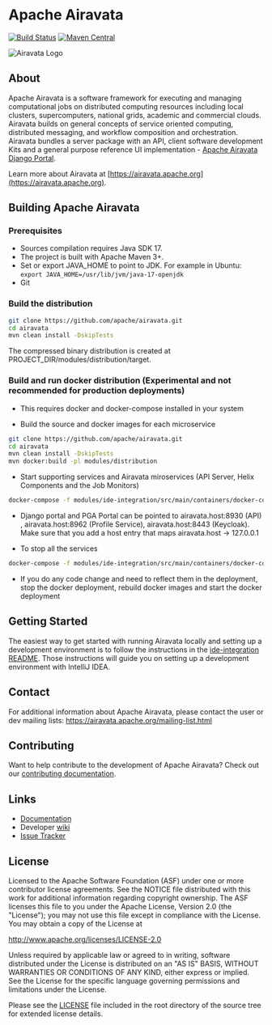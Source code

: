 # Apache Airavata

[![Build Status](https://travis-ci.org/apache/airavata.svg?branch=master)](https://travis-ci.org/apache/airavata)
[![Maven Central](https://maven-badges.herokuapp.com/maven-central/org.apache.airavata/airavata/badge.svg)](http://search.maven.org/#search%7Cga%7C1%7Cg%3A%22org.apache.airavata%22)

![Airavata Logo](https://airavata.apache.org/images/airavata-logo.png)

## About

Apache Airavata is a software framework for executing and managing computational
jobs on distributed computing resources including local clusters,
supercomputers, national grids, academic and commercial clouds. Airavata builds
on general concepts of service oriented computing, distributed messaging, and
workflow composition and orchestration. Airavata bundles a server package with
an API, client software development Kits and a general purpose reference UI
implementation -
[Apache Airavata Django Portal](https://github.com/apache/airavata-django-portal).

Learn more about Airavata at
[https://airavata.apache.org](https://airavata.apache.org).

## Building Apache Airavata

### Prerequisites

- Sources compilation requires Java SDK 17.
- The project is built with Apache Maven 3+.
- Set or export JAVA_HOME to point to JDK. For example in Ubuntu:
`export JAVA_HOME=/usr/lib/jvm/java-17-openjdk`
- Git

### Build the distribution

```bash
git clone https://github.com/apache/airavata.git
cd airavata
mvn clean install -DskipTests
```

The compressed binary distribution is created at
PROJECT_DIR/modules/distribution/target.

### Build and run docker distribution (Experimental and not recommended for production deployments)

* This requires docker and docker-compose installed in your system

* Build the source and docker images for each microservice
```bash
git clone https://github.com/apache/airavata.git
cd airavata
mvn clean install -DskipTests
mvn docker:build -pl modules/distribution
```

* Start supporting services and Airavata miroservices (API Server, Helix Components and the Job Monitors)
```bash
docker-compose -f modules/ide-integration/src/main/containers/docker-compose.yml -f modules/distribution/src/main/docker/docker-compose.yml up
```

* Django portal and PGA Portal can be pointed to airavata.host:8930 (API) , airavata.host:8962 (Profile Service), airavata.host:8443 (Keycloak). 
Make sure that you add a host entry that maps airavata.host -> 127.0.0.1

* To stop all the services
```bash
docker-compose -f modules/ide-integration/src/main/containers/docker-compose.yml -f modules/distribution/src/main/docker/docker-compose.yml down
```

* If you do any code change and need to reflect them in the deployment, stop the docker deployment, rebuild docker images and start the docker deployment

## Getting Started

The easiest way to get started with running Airavata locally and setting up a
development environment is to follow the instructions in the
[ide-integration README](./modules/ide-integration/README.md). Those
instructions will guide you on setting up a development environment with
IntelliJ IDEA.

## Contact

For additional information about Apache Airavata, please contact the user or dev
mailing lists: https://airavata.apache.org/mailing-list.html

## Contributing

Want to help contribute to the development of Apache Airavata? Check out our
[contributing documentation](http://airavata.apache.org/get-involved.html).

## Links

- [Documentation](https://docs.airavata.org/en/master/)
- Developer [wiki](https://cwiki.apache.org/confluence/display/AIRAVATA)
- [Issue Tracker](https://issues.apache.org/jira/projects/AIRAVATA)

## License

Licensed to the Apache Software Foundation (ASF) under one or more contributor
license agreements. See the NOTICE file distributed with this work for
additional information regarding copyright ownership. The ASF licenses this file
to you under the Apache License, Version 2.0 (the "License"); you may not use
this file except in compliance with the License. You may obtain a copy of the
License at

http://www.apache.org/licenses/LICENSE-2.0

Unless required by applicable law or agreed to in writing, software distributed
under the License is distributed on an "AS IS" BASIS, WITHOUT WARRANTIES OR
CONDITIONS OF ANY KIND, either express or implied. See the License for the
specific language governing permissions and limitations under the License.

Please see the [LICENSE](LICENSE) file included in the root directory of the
source tree for extended license details.
